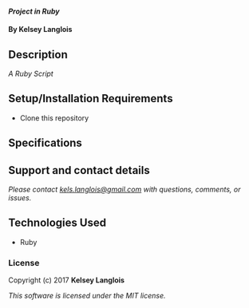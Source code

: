 #### _Project in Ruby_

#### By Kelsey Langlois

## Description

_A Ruby Script_

## Setup/Installation Requirements

* Clone this repository

## Specifications

## Support and contact details

_Please contact [kels.langlois@gmail.com](mailto:kels.langlois@gmail.com) with questions, comments, or issues._

## Technologies Used

* Ruby

### License

Copyright (c) 2017 **Kelsey Langlois**

*This software is licensed under the MIT license.*
